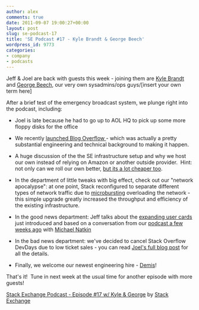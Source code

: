 ```yaml
---
author: alex
comments: true
date: 2011-09-07 19:00:27+00:00
layout: post
slug: se-podcast-17
title: 'SE Podcast #17 - Kyle Brandt & George Beech'
wordpress_id: 9773
categories:
- company
- podcasts
---
```


Jeff & Joel are back with guests this week - joining them are [Kyle Brandt](http://serverfault.com/users/2561/kyle-brandt) and [George Beech](http://serverfault.com/users/5880/zypher), our very own sysadmins/ops guys/[insert your own term here]

After a brief test of the emergency broadcast system, we plunge right into the podcast, including:



	
  * Joel is late because he had to go up to AOL HQ to pick up some more floppy disks for the office

	
  * We recently [launched Blog Overflow ](http://blog.stackoverflow.com/2011/06/blog-overflow/)- which was actually a pretty substantial engineering and technical background to making it happen.

	
  * A huge discussion of the the SE infrastructure setup and why we host our own instead of relying on Amazon or another outside provider.  Hint: not only can we roll our own better, [but its a lot cheaper too](http://meta.stackoverflow.com/questions/73969/what-would-stack-exchanges-yearly-expenses-be-if-it-were-to-be-using-a-third-par/73978#73978).

	
  * In the department of little tweaks with big effect, check out our "network apocalypse": at one point, Stack reconfigured to separate different types of network traffic due to [microbursting](http://blog.serverfault.com/post/per-second-measurements-dont-cut-it/) overloading the network - this simple upgrade greatly increased the throughput and efficiency of the existing infrastructure.

	
  * In the good news department: Jeff talks about the [expanding user cards](http://blog.stackoverflow.com/2011/09/expanding-user-cards/) just introduced and based on a conversation from our [podcast a few weeks ago](http://blog.stackoverflow.com/2011/08/se-podcast-15/) with [Michael Natkin](http://cooking.stackexchange.com/users/1393/michael-at-herbivoracious)

	
  * In the bad news department: we've decided to cancel Stack Overflow DevDays due to low ticket sales - you can read [Joel's full blog post](http://blog.stackoverflow.com/2011/09/devdays-2011-is-cancelled/) for all the details.

	
  * Finally, we welcome our newest engineering hire - [Demis](http://stackoverflow.com/users/85785/mythz)!


That's it!  Tune in next week at the usual time for another episode with more guests!


[Stack Exchange Podcast - Episode #17 w/ Kyle & George](http://soundcloud.com/stack-exchange/stack-exchange-podcast-17) by [Stack Exchange](http://soundcloud.com/stack-exchange)


